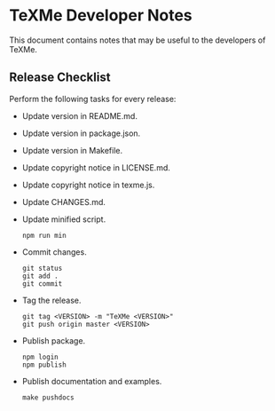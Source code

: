 TeXMe Developer Notes
=====================

This document contains notes that may be useful to the developers of
TeXMe.


Release Checklist
-----------------

Perform the following tasks for every release:

  - Update version in README.md.
  - Update version in package.json.
  - Update version in Makefile.
  - Update copyright notice in LICENSE.md.
  - Update copyright notice in texme.js.
  - Update CHANGES.md.
  - Update minified script.

        npm run min

  - Commit changes.

        git status
        git add .
        git commit

  - Tag the release.

        git tag <VERSION> -m "TeXMe <VERSION>"
        git push origin master <VERSION>

  - Publish package.

        npm login
        npm publish

  - Publish documentation and examples.

        make pushdocs
